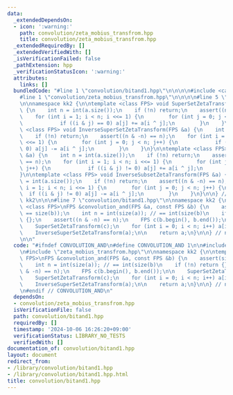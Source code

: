 ```yaml
---
data:
  _extendedDependsOn:
  - icon: ':warning:'
    path: convolution/zeta_mobius_transfrom.hpp
    title: convolution/zeta_mobius_transfrom.hpp
  _extendedRequiredBy: []
  _extendedVerifiedWith: []
  _isVerificationFailed: false
  _pathExtension: hpp
  _verificationStatusIcon: ':warning:'
  attributes:
    links: []
  bundledCode: "#line 1 \"convolution/bitand1.hpp\"\n\n\n\n#include <cassert>\n\n\
    #line 1 \"convolution/zeta_mobius_transfrom.hpp\"\n\n\n\n#line 5 \"convolution/zeta_mobius_transfrom.hpp\"\
    \n\nnamespace kk2 {\n\ntemplate <class FPS> void SuperSetZetaTransform(FPS &a)\
    \ {\n    int n = int(a.size());\n    if (!n) return;\n    assert((n & -n) == n);\n\
    \    for (int i = 1; i < n; i <<= 1) {\n        for (int j = 0; j < n; j++) {\n\
    \            if ((i & j) == 0) a[j] += a[i ^ j];\n        }\n    }\n}\n\ntemplate\
    \ <class FPS> void InverseSuperSetZetaTransform(FPS &a) {\n    int n = int(a.size());\n\
    \    if (!n) return;\n    assert((n & -n) == n);\n    for (int i = 1; i < n; i\
    \ <<= 1) {\n        for (int j = 0; j < n; j++) {\n            if ((i & j) ==\
    \ 0) a[j] -= a[i ^ j];\n        }\n    }\n}\n\ntemplate <class FPS> void SubsetZetaTransform(FPS\
    \ &a) {\n    int n = int(a.size());\n    if (!n) return;\n    assert((n & -n)\
    \ == n);\n    for (int i = 1; i < n; i <<= 1) {\n        for (int j = 0; j < n;\
    \ j++) {\n            if ((i & j) != 0) a[j] += a[i ^ j];\n        }\n    }\n\
    }\n\ntemplate <class FPS> void InverseSubsetZetaTransform(FPS &a) {\n    int n\
    \ = int(a.size());\n    if (!n) return;\n    assert((n & -n) == n);\n    for (int\
    \ i = 1; i < n; i <<= 1) {\n        for (int j = 0; j < n; j++) {\n          \
    \  if ((i & j) != 0) a[j] -= a[i ^ j];\n        }\n    }\n}\n\n} // namespace\
    \ kk2\n\n\n#line 7 \"convolution/bitand1.hpp\"\n\nnamespace kk2 {\n\ntemplate\
    \ <class FPS>\nFPS &convolution_and(FPS &a, const FPS &b) {\n    assert(size(a)\
    \ == size(b));\n    int n = int(size(a)); // == int(size(b)\n    if (!n) return\
    \ {};\n    assert((n & -n) == n);\n    FPS c(b.begin(), b.end());\n\n    SuperSetZetaTransform(a);\n\
    \    SuperSetZetaTransform(c);\n    for (int i = 0; i < n; i++) a[i] *= c[i];\n\
    \    InverseSuperSetZetaTransform(a);\n\n    return a;\n}\n\n} // namespace kk2\n\
    \n\n"
  code: "#ifndef CONVOLUTION_AND\n#define CONVOLUTION_AND 1\n\n#include <cassert>\n\
    \n#include \"zeta_mobius_transfrom.hpp\"\n\nnamespace kk2 {\n\ntemplate <class\
    \ FPS>\nFPS &convolution_and(FPS &a, const FPS &b) {\n    assert(size(a) == size(b));\n\
    \    int n = int(size(a)); // == int(size(b)\n    if (!n) return {};\n    assert((n\
    \ & -n) == n);\n    FPS c(b.begin(), b.end());\n\n    SuperSetZetaTransform(a);\n\
    \    SuperSetZetaTransform(c);\n    for (int i = 0; i < n; i++) a[i] *= c[i];\n\
    \    InverseSuperSetZetaTransform(a);\n\n    return a;\n}\n\n} // namespace kk2\n\
    \n#endif // CONVOLUTION_AND\n"
  dependsOn:
  - convolution/zeta_mobius_transfrom.hpp
  isVerificationFile: false
  path: convolution/bitand1.hpp
  requiredBy: []
  timestamp: '2024-10-06 16:26:20+09:00'
  verificationStatus: LIBRARY_NO_TESTS
  verifiedWith: []
documentation_of: convolution/bitand1.hpp
layout: document
redirect_from:
- /library/convolution/bitand1.hpp
- /library/convolution/bitand1.hpp.html
title: convolution/bitand1.hpp
---
```

